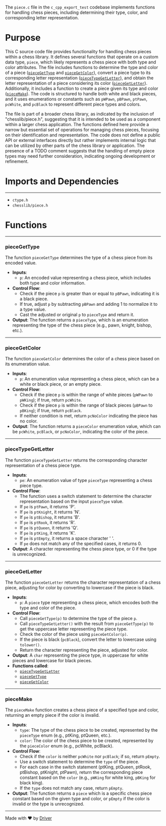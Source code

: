 <!--------------------------------------------------------------------------------->
<!-- IMPORTANT: This file is auto-generated by Driver (https://driver.ai). -------->
<!-- Manual edits may be overwritten on future commits. --------------------------->
<!--------------------------------------------------------------------------------->

The `piece.c` file in the `c_cpp_export_test` codebase implements functions for handling chess pieces, including determining their type, color, and corresponding letter representation.

# Purpose
This C source code file provides functionality for handling chess pieces within a chess library. It defines several functions that operate on a custom data type, `piece`, which likely represents a chess piece with both type and color attributes. The file includes functions to determine the type and color of a piece ([`pieceGetType`](#pieceGetType) and [`pieceGetColor`](#pieceGetColor)), convert a piece type to its corresponding letter representation ([`pieceTypeGetLetter`](#pieceTypeGetLetter)), and obtain the letter representation of a piece considering its color ([`pieceGetLetter`](#pieceGetLetter)). Additionally, it includes a function to create a piece given its type and color ([`pieceMake`](#pieceMake)). The code is structured to handle both white and black pieces, and it uses enumerations or constants such as `pWPawn`, `pBPawn`, `ptPawn`, `pcWhite`, and `pcBlack` to represent different piece types and colors.

The file is part of a broader chess library, as indicated by the inclusion of "chesslib/piece.h", suggesting that it is intended to be used as a component within a larger chess application. The functions defined here provide a narrow but essential set of operations for managing chess pieces, focusing on their identification and representation. The code does not define a public API or external interfaces directly but rather implements internal logic that can be utilized by other parts of the chess library or application. The presence of a TODO comment suggests that the handling of empty piece types may need further consideration, indicating ongoing development or refinement.
# Imports and Dependencies

---
- `ctype.h`
- `chesslib/piece.h`


# Functions

---
### pieceGetType<!-- {{#callable:pieceGetType}} -->
The function `pieceGetType` determines the type of a chess piece from its encoded value.
- **Inputs**:
    - `p`: An encoded value representing a chess piece, which includes both type and color information.
- **Control Flow**:
    - Check if the piece `p` is greater than or equal to `pBPawn`, indicating it is a black piece.
    - If true, adjust `p` by subtracting `pBPawn` and adding 1 to normalize it to a type value.
    - Cast the adjusted or original `p` to `pieceType` and return it.
- **Output**: The function returns a `pieceType`, which is an enumeration representing the type of the chess piece (e.g., pawn, knight, bishop, etc.).


---
### pieceGetColor<!-- {{#callable:pieceGetColor}} -->
The function `pieceGetColor` determines the color of a chess piece based on its enumeration value.
- **Inputs**:
    - `p`: An enumeration value representing a chess piece, which can be a white or black piece, or an empty piece.
- **Control Flow**:
    - Check if the piece `p` is within the range of white pieces (`pWPawn` to `pWKing`); if true, return `pcWhite`.
    - Check if the piece `p` is within the range of black pieces (`pBPawn` to `pBKing`); if true, return `pcBlack`.
    - If neither condition is met, return `pcNoColor` indicating the piece has no color.
- **Output**: The function returns a `pieceColor` enumeration value, which can be `pcWhite`, `pcBlack`, or `pcNoColor`, indicating the color of the piece.


---
### pieceTypeGetLetter<!-- {{#callable:pieceTypeGetLetter}} -->
The function `pieceTypeGetLetter` returns the corresponding character representation of a chess piece type.
- **Inputs**:
    - `pe`: An enumeration value of type `pieceType` representing a chess piece type.
- **Control Flow**:
    - The function uses a switch statement to determine the character representation based on the input `pieceType` value.
    - If `pe` is `ptPawn`, it returns 'P'.
    - If `pe` is `ptKnight`, it returns 'N'.
    - If `pe` is `ptBishop`, it returns 'B'.
    - If `pe` is `ptRook`, it returns 'R'.
    - If `pe` is `ptQueen`, it returns 'Q'.
    - If `pe` is `ptKing`, it returns 'K'.
    - If `pe` is `ptEmpty`, it returns a space character ' '.
    - If `pe` does not match any of the specified cases, it returns 0.
- **Output**: A character representing the chess piece type, or 0 if the type is unrecognized.


---
### pieceGetLetter<!-- {{#callable:pieceGetLetter}} -->
The function `pieceGetLetter` returns the character representation of a chess piece, adjusting for color by converting to lowercase if the piece is black.
- **Inputs**:
    - `p`: A `piece` type representing a chess piece, which encodes both the type and color of the piece.
- **Control Flow**:
    - Call `pieceGetType(p)` to determine the type of the piece `p`.
    - Call `pieceTypeGetLetter()` with the result from `pieceGetType(p)` to get the uppercase letter representing the piece type.
    - Check the color of the piece using `pieceGetColor(p)`.
    - If the piece is black (`pcBlack`), convert the letter to lowercase using `tolower()`.
    - Return the character representing the piece, adjusted for color.
- **Output**: A `char` representing the piece type, in uppercase for white pieces and lowercase for black pieces.
- **Functions called**:
    - [`pieceTypeGetLetter`](#pieceTypeGetLetter)
    - [`pieceGetType`](#pieceGetType)
    - [`pieceGetColor`](#pieceGetColor)


---
### pieceMake<!-- {{#callable:pieceMake}} -->
The `pieceMake` function creates a chess piece of a specified type and color, returning an empty piece if the color is invalid.
- **Inputs**:
    - `type`: The type of the chess piece to be created, represented by the `pieceType` enum (e.g., ptKing, ptQueen, etc.).
    - `color`: The color of the chess piece to be created, represented by the `pieceColor` enum (e.g., pcWhite, pcBlack).
- **Control Flow**:
    - Check if the `color` is neither `pcWhite` nor `pcBlack`; if so, return `pEmpty`.
    - Use a switch statement to determine the `type` of the piece.
    - For each case in the switch statement (ptKing, ptQueen, ptRook, ptBishop, ptKnight, ptPawn), return the corresponding piece constant based on the `color` (e.g., `pWKing` for white king, `pBKing` for black king).
    - If the `type` does not match any case, return `pEmpty`.
- **Output**: The function returns a `piece` which is a specific chess piece constant based on the given type and color, or `pEmpty` if the color is invalid or the type is unrecognized.



---
Made with ❤️ by [Driver](https://www.driver.ai/)